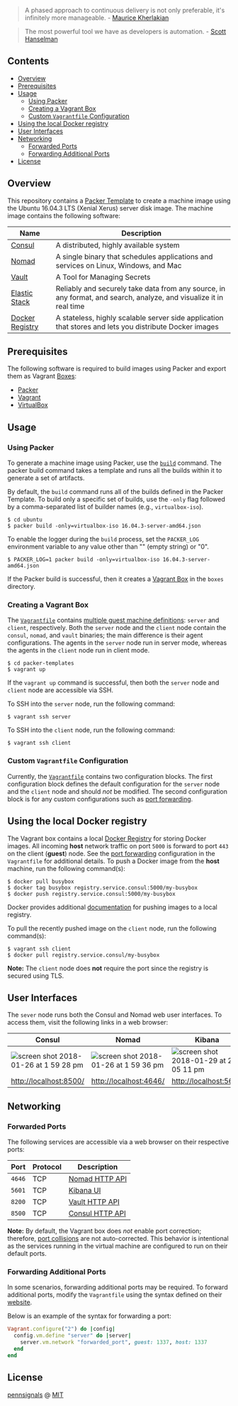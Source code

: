 > A phased approach to continuous delivery is not only preferable, it's infinitely more manageable. - [Maurice Kherlakian](https://twitter.com/mkherlakian)

> The most powerful tool we have as developers is automation. - [Scott Hanselman](https://twitter.com/shanselman)

## Contents

- [Overview](#overview)
- [Prerequisites](#prerequisites)
- [Usage](#usage)
  - [Using Packer](#using-packer)
  - [Creating a Vagrant Box](#creating-a-vagrant-box)
  - [Custom `Vagrantfile` Configuration](#custom-vagrantfile-configuration)
- [Using the local Docker registry](#using-the-local-docker-registry)
- [User Interfaces](#user-interfaces)
- [Networking](#networking)
  - [Forwarded Ports](#forwarded-ports)
  - [Forwarding Additional Ports](#forwarding-additional-ports)
- [License](#license)

## Overview

This repository contains a [Packer Template](https://www.packer.io/docs/templates/index.html) to create a machine image using the Ubuntu 16.04.3 LTS (Xenial Xerus) server disk image. The machine image contains the following software:

| Name                                                 | Description                                                                                                        |
|------------------------------------------------------|--------------------------------------------------------------------------------------------------------------------|
| [Consul](https://www.consul.io/)                     | A distributed, highly available system                                                                             |
| [Nomad](https://www.nomadproject.io/)                | A single binary that schedules applications and services on Linux, Windows, and Mac                                |
| [Vault](https://www.vaultproject.io/)                | A Tool for Managing Secrets                                                                                        |
| [Elastic Stack](https://www.elastic.co/)             | Reliably and securely take data from any source, in any format, and search, analyze, and visualize it in real time |
| [Docker Registry](https://docs.docker.com/registry/) | A stateless, highly scalable server side application that stores and lets you distribute Docker images             |

## Prerequisites

The following software is required to build images using Packer and export them as Vagrant [Boxes](https://www.vagrantup.com/docs/boxes.html):

- [Packer](https://www.packer.io/downloads.html)
- [Vagrant](https://www.vagrantup.com/downloads.html)
- [VirtualBox](https://www.virtualbox.org/wiki/Downloads)

## Usage

### Using Packer

To generate a machine image using Packer, use the [`build`](https://www.packer.io/docs/commands/build.html) command. The packer build command takes a template and runs all the builds within it to generate a set of artifacts.

By default, the `build` command runs all of the builds defined in the Packer Template. To build only a specific set of builds, use the `-only` flag followed by a comma-separated list of builder names (e.g., `virtualbox-iso`).

	$ cd ubuntu
	$ packer build -only=virtualbox-iso 16.04.3-server-amd64.json

To enable the logger during the `build` process, set the `PACKER_LOG` environment variable to any value other than "" (empty string) or "0".

	$ PACKER_LOG=1 packer build -only=virtualbox-iso 16.04.3-server-amd64.json

If the Packer build is successful, then it creates a [Vagrant Box](https://www.vagrantup.com/docs/boxes.html) in the `boxes` directory.

### Creating a Vagrant Box

The [`Vagrantfile`](Vagrantfile) contains [multiple guest machine definitions](https://www.vagrantup.com/docs/multi-machine/): `server` and `client`, respectively. Both the `server` node and the `client` node contain the `consul`, `nomad`, and `vault` binaries; the main difference is their agent configurations. The agents in the `server` node run in server mode, whereas the agents in the `client` node run in client mode.

	$ cd packer-templates
	$ vagrant up

If the `vagrant up` command is successful, then both the `server` node and `client` node are accessible via SSH.

To SSH into the `server` node, run the following command:

	$ vagrant ssh server

To SSH into the `client` node, run the following command:

	$ vagrant ssh client

### Custom `Vagrantfile` Configuration

Currently, the [`Vagrantfile`](Vagrantfile) contains two configuration blocks. The first configuration block defines the default configuration for the `server` node and the `client` node and should *not* be modified. The second configuration block is for any custom configurations such as [port forwarding](https://www.vagrantup.com/docs/networking/forwarded_ports.html).

## Using the local Docker registry

The Vagrant box contains a local [Docker Registry](https://docs.docker.com/registry/) for storing Docker images. All incoming **host** network traffic on port `5000` is forward to port `443` on the client (**guest**) node. See the [port forwarding](https://github.com/pennsignals/packer-templates/blob/master/Vagrantfile#L24) configuration in the `Vagrantfile` for additional details. To push a Docker image from the **host** machine, run the following command(s):

    $ docker pull busybox
    $ docker tag busybox registry.service.consul:5000/my-busybox
    $ docker push registry.service.consul:5000/my-busybox

Docker provides additional [documentation](https://docs.docker.com/registry/deploying/#copy-an-image-from-docker-hub-to-your-registry) for pushing images to a local registry.

To pull the recently pushed image on the `client` node, run the following command(s):

    $ vagrant ssh client
    $ docker pull registry.service.consul/my-busybox

**Note:** The `client` node does **not** require the port since the registry is secured using TLS.

## User Interfaces

The `sever` node runs both the Consul and Nomad web user interfaces. To access them, visit the following links in a web browser:

| Consul                                                                                                                                       | Nomad                                                                                                                                        | Kibana                                                                                                                                       |
|----------------------------------------------------------------------------------------------------------------------------------------------|----------------------------------------------------------------------------------------------------------------------------------------------|----------------------------------------------------------------------------------------------------------------------------------------------|
| ![screen shot 2018-01-26 at 1 59 28 pm](https://user-images.githubusercontent.com/2184329/35455767-2ae43ea2-02a1-11e8-966e-d335f8c6df10.png) | ![screen shot 2018-01-26 at 1 59 36 pm](https://user-images.githubusercontent.com/2184329/35455779-345fda18-02a1-11e8-84b8-9c73975dd534.png) | ![screen shot 2018-01-29 at 2 05 11 pm](https://user-images.githubusercontent.com/2184329/35528955-7d24c250-04fd-11e8-9a36-426c257a2321.png) |
| [http://localhost:8500/](http://localhost:8500/)                                                                                             | [http://localhost:4646/](http://localhost:4646/)                                                                                             | [http://localhost:5601](http://localhost:5601)                                                                                               |

## Networking

### Forwarded Ports

The following services are accessible via a web browser on their respective ports:

| Port   | Protocol | Description                                                                |
|--------|----------|----------------------------------------------------------------------------|
| `4646` | TCP      | [Nomad HTTP API](https://www.nomadproject.io/api/index.html)               |
| `5601` | TCP      | [Kibana UI](https://www.elastic.co/guide/en/kibana/current/dashboard.html) |
| `8200` | TCP      | [Vault HTTP API](https://www.vaultproject.io/api/index.html)               |
| `8500` | TCP      | [Consul HTTP API](https://www.consul.io/api/index.html)                    |

**Note:** By default, the Vagrant box does *not* enable port correction; therefore, [port collisions](https://www.vagrantup.com/docs/networking/forwarded_ports.html#port-collisions-and-correction) are not auto-corrected. This behavior is intentional as the services running in the virtual machine are configured to run on their default ports.

### Forwarding Additional Ports

In some scenarios, forwarding additional ports may be required. To forward additional ports, modify the `Vagrantfile` using the syntax defined on their [website](https://www.vagrantup.com/docs/networking/forwarded_ports.html#defining-a-forwarded-port).

Below is an example of the syntax for forwarding a port:

```ruby
Vagrant.configure("2") do |config|
  config.vm.define "server" do |server|
    server.vm.network "forwarded_port", guest: 1337, host: 1337
  end
end
```

## License

[pennsignals](https://github.com/pennsignals) @ [MIT](https://github.com/pennsignals/packer-templates/blob/master/LICENSE)
